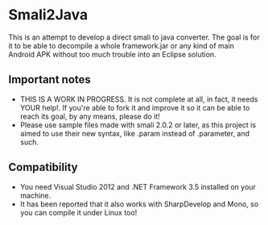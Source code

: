 # Smali2Java
This is an attempt to develop a direct smali to java converter. The goal is for it to be able to decompile a whole framework.jar or any kind of main Android APK without too much trouble into an Eclipse solution.

## Important notes
* THIS IS A WORK IN PROGRESS. It is not complete at all, in fact, it needs YOUR help!. If you're able to fork it and improve it so it can be able to reach its goal, by any means, please do it!
* Please use sample files made with smali 2.0.2 or later, as this project is aimed to use their new syntax, like .param instead of .parameter, and such.

## Compatibility
* You need Visual Studio 2012 and .NET Framework 3.5 installed on your machine.
* It has been reported that it also works with SharpDevelop and Mono, so you can compile it under Linux too!
